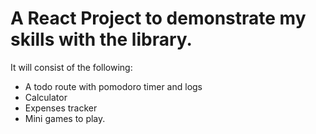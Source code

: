 # A React Project to demonstrate my skills with the library.

It will consist of the following:
- A todo route with pomodoro timer and logs
- Calculator
- Expenses tracker
- Mini games to play.

<!-- Showcase of responsive design and styling made with Chakra UI.
Animations with framer-motion and react-spring
Requests to external API's using axios.
Authentication with GraphQL
Payments with stripe
Email subscription list with mailchimp and react-subscribe-mailchimp
 -->

